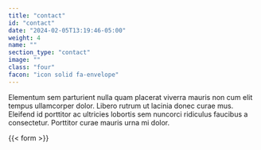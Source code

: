 ```yaml
---
title: "contact"
id: "contact"
date: "2024-02-05T13:19:46-05:00"
weight: 4
name: ""
section_type: "contact"
image: ""
class: "four"
facon: "icon solid fa-envelope"
---
```

Elementum sem parturient nulla quam placerat viverra mauris non cum elit tempus ullamcorper dolor. Libero rutrum ut lacinia donec curae mus. Eleifend id porttitor ac ultricies lobortis sem nuncorci ridiculus faucibus a consectetur. Porttitor curae mauris urna mi dolor.

{{< form >}}